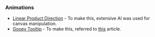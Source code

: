 ### Animations

- [Linear Product Direction](https://linear.app/method/product-direction) - To make this, extensive AI was used for canvas manipulation.
- [Gooey Tooltip](https://rauno.me/craft) - To make this, referred to [this](https://tympanus.net/codrops/2024/11/18/how-to-create-a-gooey-search-interaction-with-framer-motion-and-react/) article.
